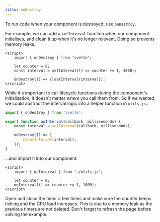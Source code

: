 ```yaml
---
title: onDestroy
---
```


To run code when your component is destroyed, use `onDestroy`.

For example, we can add a `setInterval` function when our component initialises, and clean it up when it's no longer relevant. Doing so prevents memory leaks.

```svelte
<script>
	import { onDestroy } from 'svelte';

	let counter = 0;
	const interval = setInterval(() => counter += 1, 1000);

	onDestroy(() => clearInterval(interval));
</script>
```

While it's important to call lifecycle functions during the component's initialisation, it doesn't matter _where_ you call them from. So if we wanted, we could abstract the interval logic into a helper function in `utils.js`...

```js
import { onDestroy } from 'svelte';

export function onInterval(callback, milliseconds) {
	const interval = setInterval(callback, milliseconds);

	onDestroy(() => {
		clearInterval(interval);
	});
}
```

...and import it into our component:

```svelte
<script>
	import { onInterval } from './utils.js';

	let counter = 0;
	onInterval(() => counter += 1, 1000);
</script>
```

Open and close the timer a few times and make sure the counter keeps ticking and the CPU load increases. This is due to a memory leak as the previous timers are not deleted. Don't forget to refresh the page before solving the example.
